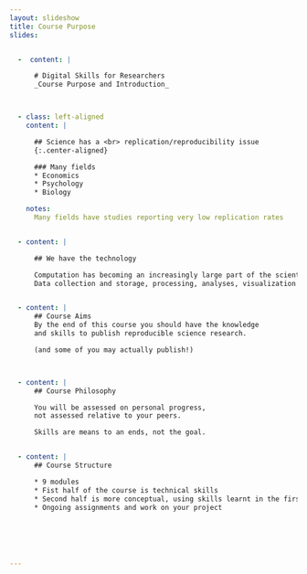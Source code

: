```yaml
---
layout: slideshow
title: Course Purpose
slides:


  -  content: |

      # Digital Skills for Researchers
      _Course Purpose and Introduction_



  - class: left-aligned
    content: |

      ## Science has a <br> replication/reproducibility issue  
      {:.center-aligned}

      ### Many fields
      * Economics
      * Psychology
      * Biology

    notes: 
      Many fields have studies reporting very low replication rates


  - content: |

      ## We have the technology

      Computation has becoming an increasingly large part of the scientific process
      Data collection and storage, processing, analyses, visualization and conclusion all depend more and more on computation  


  - content: |
      ## Course Aims
      By the end of this course you should have the knowledge 
      and skills to publish reproducible science research. 

      (and some of you may actually publish!)



  - content: |
      ## Course Philosophy

      You will be assessed on personal progress, 
      not assessed relative to your peers.

      Skills are means to an ends, not the goal.


  - content: |
      ## Course Structure

      * 9 modules
      * Fist half of the course is technical skills
      * Second half is more conceptual, using skills learnt in the first half
      * Ongoing assignments and work on your project    






---
```

<!-- 
Science has a replication/reproducibility issue
Many studies across many fields reporting low success rates for replication
<50%



Our research should be reproducible

This can feel daunting. Making our work visible to everyone else sounds like a scary proposition.

The Structure of the course

11 Modules covering project management, data management, computing, visualization, sharing, licensing and publishing. Learn how to integrate these skills together into a scientific work flow. During the course you will apply what you are learning to your project, working so that is (100%) reproducible science. The focus of this course is as much on creating reproducible workflows as it is the individual tools and skills that go into creating those worlflows. 










  ---
